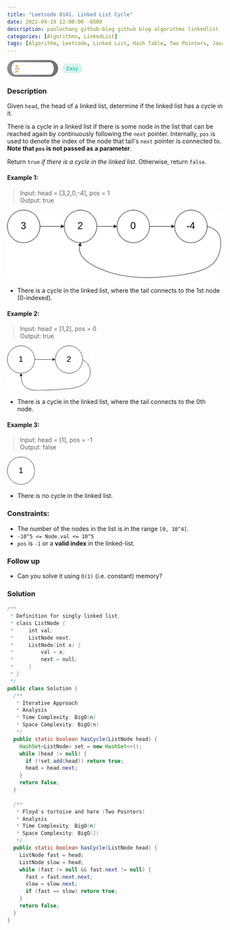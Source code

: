 ```yaml
---
title: "Leetcode 0141. Linked List Cycle"
date: 2022-04-10 12:00:00 -0500
description: paolochang github-blog github blog algorithms linkedlist
categories: [Algorithms, LinkedList]
tags: [Algorithm, Leetcode, Linked List, Hash Table, Two Pointers, Java]
---
```


<style type='text/css'>
blockquote {
  margin-left: 14px;
}
img {
  left: 0 !important;
  transform: none !important;
  -webkit-transform: none !important;
}
[class*="summary"] {
  display: none;
}
[class*="header"] {
  display: flex;
  flex-direction: row;
  align-items: center;
  gap: 10px;
}
[class*="leet_logo"] {
  height: 29px;
  padding: 5px 10px;
  border-radius: 21px;
  background-color: #f7f7f7;
  background: linear-gradient(90deg, rgba(80,80,80,0.65) 0%, rgba(36,36,36,0.65) 100%);
}
[class*="easy"] {
  color: #00B8A3;
  font-size: 12px;
  padding: 4px 10px;
  border-radius: 21px;
  background-color: rgba(0, 184, 163, 0.15);
}
[class*="medium"] {
  color: #FFC01E;
  font-size: 12px;
  padding: 4px 10px;
  border-radius: 21px;
  background-color: #FFC01E26;
}
</style>

<div class=summary>
  Given `head`, the head of a linked list, determine if the linked list has a cycle in it.
  
  There is a cycle in a linked list if there is some node in the list that can be reached again by continuously following the `next` pointer. Internally, `pos` is used to denote the index of the node that tail's `next` pointer is connected to. Note that `pos` is not passed as a parameter.
</div>

<div id=header class=header>
  <img class=leet_logo src="/assets/img/leetcode_logo.png" alt="Leetcode" />
  <span class=easy>Easy</span>
</div>

### Description

Given `head`, the head of a linked list, determine if the linked list has a cycle in it.

There is a cycle in a linked list if there is some node in the list that can be reached again by continuously following the `next` pointer. Internally, `pos` is used to denote the index of the node that tail's `next` pointer is connected to. **Note that `pos` is not passed as a parameter**.

Return `true` _if there is a cycle in the linked list_. Otherwise, return `false`.

#### Example 1:

> Input: head = [3,2,0,-4], pos = 1<br/>
> Output: true

<img src="/assets/img/leetcode_0141a.png" alt="Merge sample" width="auto">

- There is a cycle in the linked list, where the tail connects to the 1st node (0-indexed).

#### Example 2:

> Input: head = [1,2], pos = 0<br/>
> Output: true

<img src="/assets/img/leetcode_0141b.png" alt="Merge sample" width="auto">

- There is a cycle in the linked list, where the tail connects to the 0th node.

#### Example 3:

> Input: head = [1], pos = -1<br/>
> Output: false

<img src="/assets/img/leetcode_0141c.png" alt="Merge sample" width="auto">

- There is no cycle in the linked list.

### Constraints:

- The number of the nodes in the list is in the range `[0, 10^4]`.
- `-10^5 <= Node.val <= 10^5`
- `pos` is `-1` or a **valid index** in the linked-list.

### Follow up

- Can you solve it using `O(1)` (i.e. constant) memory?

### Solution

```java
/**
 * Definition for singly-linked list.
 * class ListNode {
 *     int val;
 *     ListNode next;
 *     ListNode(int x) {
 *         val = x;
 *         next = null;
 *     }
 * }
 */
public class Solution {
  /**
   * Iterative Approach
   * Analysis
   * Time Complexity: BigO(n)
   * Space Complexity: BigO(n)
   */
  public static boolean hasCycle(ListNode head) {
    HashSet<ListNode> set = new HashSet<>();
    while (head != null) {
      if (!set.add(head)) return true;
      head = head.next;
    }
    return false;
  }

  /**
   * Floyd's tortoise and hare (Two Pointers)
   * Analysis
   * Time Complexity: BigO(n)
   * Space Complexity: BigO(1)
   */
  public static boolean hasCycle(ListNode head) {
    ListNode fast = head;
    ListNode slow = head;
    while (fast != null && fast.next != null) {
      fast = fast.next.next;
      slow = slow.next;
      if (fast == slow) return true;
    }
    return false;
  }
}
```

<script>
  const anchor = document.getElementById("header").querySelector("a");
  anchor.classList.remove("popup");
  anchor.style.cursor = "pointer";
  anchor.setAttribute("target", "_black");
  anchor.setAttribute("href", "https://leetcode.com/problems/linked-list-cycle/");
</script>
